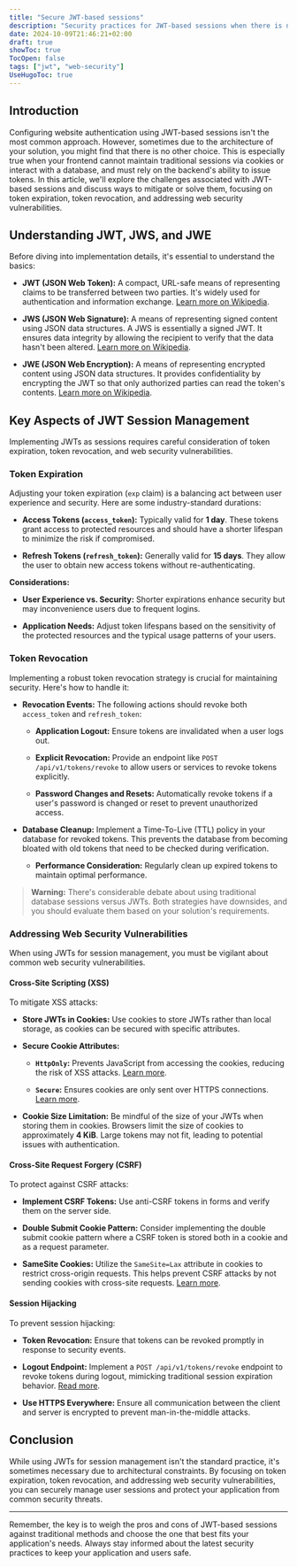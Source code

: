 ```yaml
---
title: "Secure JWT-based sessions"
description: "Security practices for JWT-based sessions when there is no other choice"
date: 2024-10-09T21:46:21+02:00
draft: true
showToc: true
TocOpen: false
tags: ["jwt", "web-security"]
UseHugoToc: true
---
```

## Introduction

Configuring website authentication using JWT-based sessions isn't the most common approach. However, sometimes due to the architecture of your solution, you might find that there is no other choice. This is especially true when your frontend cannot maintain traditional sessions via cookies or interact with a database, and must rely on the backend's ability to issue tokens. In this article, we'll explore the challenges associated with JWT-based sessions and discuss ways to mitigate or solve them, focusing on token expiration, token revocation, and addressing web security vulnerabilities.

## Understanding JWT, JWS, and JWE

Before diving into implementation details, it's essential to understand the basics:

- **JWT (JSON Web Token):** A compact, URL-safe means of representing claims to be transferred between two parties. It's widely used for authentication and information exchange. [Learn more on Wikipedia](https://en.wikipedia.org/wiki/JSON_Web_Token).

- **JWS (JSON Web Signature):** A means of representing signed content using JSON data structures. A JWS is essentially a signed JWT. It ensures data integrity by allowing the recipient to verify that the data hasn't been altered. [Learn more on Wikipedia](https://en.wikipedia.org/wiki/JSON_Web_Signature).

- **JWE (JSON Web Encryption):** A means of representing encrypted content using JSON data structures. It provides confidentiality by encrypting the JWT so that only authorized parties can read the token's contents. [Learn more on Wikipedia](https://en.wikipedia.org/wiki/JSON_Web_Encryption).

## Key Aspects of JWT Session Management

Implementing JWTs as sessions requires careful consideration of token expiration, token revocation, and web security vulnerabilities.

### Token Expiration

Adjusting your token expiration (`exp` claim) is a balancing act between user experience and security. Here are some industry-standard durations:

- **Access Tokens (`access_token`):** Typically valid for **1 day**. These tokens grant access to protected resources and should have a shorter lifespan to minimize the risk if compromised.

- **Refresh Tokens (`refresh_token`):** Generally valid for **15 days**. They allow the user to obtain new access tokens without re-authenticating.

**Considerations:**

- **User Experience vs. Security:** Shorter expirations enhance security but may inconvenience users due to frequent logins.

- **Application Needs:** Adjust token lifespans based on the sensitivity of the protected resources and the typical usage patterns of your users.

### Token Revocation

Implementing a robust token revocation strategy is crucial for maintaining security. Here's how to handle it:

- **Revocation Events:** The following actions should revoke both `access_token` and `refresh_token`:

  - **Application Logout:** Ensure tokens are invalidated when a user logs out.

  - **Explicit Revocation:** Provide an endpoint like `POST /api/v1/tokens/revoke` to allow users or services to revoke tokens explicitly.

  - **Password Changes and Resets:** Automatically revoke tokens if a user's password is changed or reset to prevent unauthorized access.

- **Database Cleanup:** Implement a Time-To-Live (TTL) policy in your database for revoked tokens. This prevents the database from becoming bloated with old tokens that need to be checked during verification.

  - **Performance Consideration:** Regularly clean up expired tokens to maintain optimal performance.

> **Warning:** There's considerable debate about using traditional database sessions versus JWTs. Both strategies have downsides, and you should evaluate them based on your solution's requirements.

### Addressing Web Security Vulnerabilities

When using JWTs for session management, you must be vigilant about common web security vulnerabilities.

#### Cross-Site Scripting (XSS)

To mitigate XSS attacks:

- **Store JWTs in Cookies:** Use cookies to store JWTs rather than local storage, as cookies can be secured with specific attributes.

- **Secure Cookie Attributes:**

  - **`HttpOnly`:** Prevents JavaScript from accessing the cookies, reducing the risk of XSS attacks. [Learn more](https://cheatsheetseries.owasp.org/cheatsheets/Session_Management_Cheat_Sheet.html#httponly-attribute).

  - **`Secure`:** Ensures cookies are only sent over HTTPS connections. [Learn more](https://cheatsheetseries.owasp.org/cheatsheets/Session_Management_Cheat_Sheet.html#secure-attribute).

- **Cookie Size Limitation:** Be mindful of the size of your JWTs when storing them in cookies. Browsers limit the size of cookies to approximately **4 KiB**. Large tokens may not fit, leading to potential issues with authentication.

#### Cross-Site Request Forgery (CSRF)

To protect against CSRF attacks:

- **Implement CSRF Tokens:** Use anti-CSRF tokens in forms and verify them on the server side.

- **Double Submit Cookie Pattern:** Consider implementing the double submit cookie pattern where a CSRF token is stored both in a cookie and as a request parameter.

- **SameSite Cookies:** Utilize the `SameSite=Lax` attribute in cookies to restrict cross-origin requests. This helps prevent CSRF attacks by not sending cookies with cross-site requests. [Learn more](https://cheatsheetseries.owasp.org/cheatsheets/Session_Management_Cheat_Sheet.html#samesite-attribute).

#### Session Hijacking

To prevent session hijacking:

- **Token Revocation:** Ensure that tokens can be revoked promptly in response to security events.

- **Logout Endpoint:** Implement a `POST /api/v1/tokens/revoke` endpoint to revoke tokens during logout, mimicking traditional session expiration behavior. [Read more](https://cheatsheetseries.owasp.org/cheatsheets/Session_Management_Cheat_Sheet.html#session-expiration).

- **Use HTTPS Everywhere:** Ensure all communication between the client and server is encrypted to prevent man-in-the-middle attacks.

## Conclusion

While using JWTs for session management isn't the standard practice, it's sometimes necessary due to architectural constraints. By focusing on token expiration, token revocation, and addressing web security vulnerabilities, you can securely manage user sessions and protect your application from common security threats.

---

Remember, the key is to weigh the pros and cons of JWT-based sessions against traditional methods and choose the one that best fits your application's needs. Always stay informed about the latest security practices to keep your application and users safe.